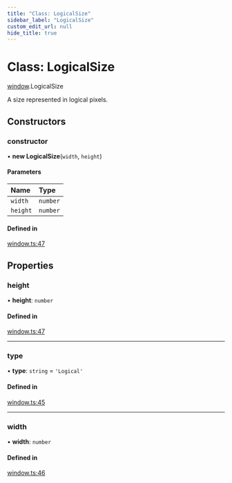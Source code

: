 ```yaml
---
title: "Class: LogicalSize"
sidebar_label: "LogicalSize"
custom_edit_url: null
hide_title: true
---
```


# Class: LogicalSize

[window](../modules/window.md).LogicalSize

A size represented in logical pixels.

## Constructors

### constructor

• **new LogicalSize**(`width`, `height`)

#### Parameters

| Name | Type |
| :------ | :------ |
| `width` | `number` |
| `height` | `number` |

#### Defined in

[window.ts:47](https://github.com/tauri-apps/tauri/blob/e663bdd/tooling/api/src/window.ts#L47)

## Properties

### height

• **height**: `number`

#### Defined in

[window.ts:47](https://github.com/tauri-apps/tauri/blob/e663bdd/tooling/api/src/window.ts#L47)

___

### type

• **type**: `string` = `'Logical'`

#### Defined in

[window.ts:45](https://github.com/tauri-apps/tauri/blob/e663bdd/tooling/api/src/window.ts#L45)

___

### width

• **width**: `number`

#### Defined in

[window.ts:46](https://github.com/tauri-apps/tauri/blob/e663bdd/tooling/api/src/window.ts#L46)
